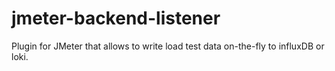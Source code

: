 # jmeter-backend-listener

Plugin for JMeter that allows to write load test data on-the-fly to influxDB or loki.
